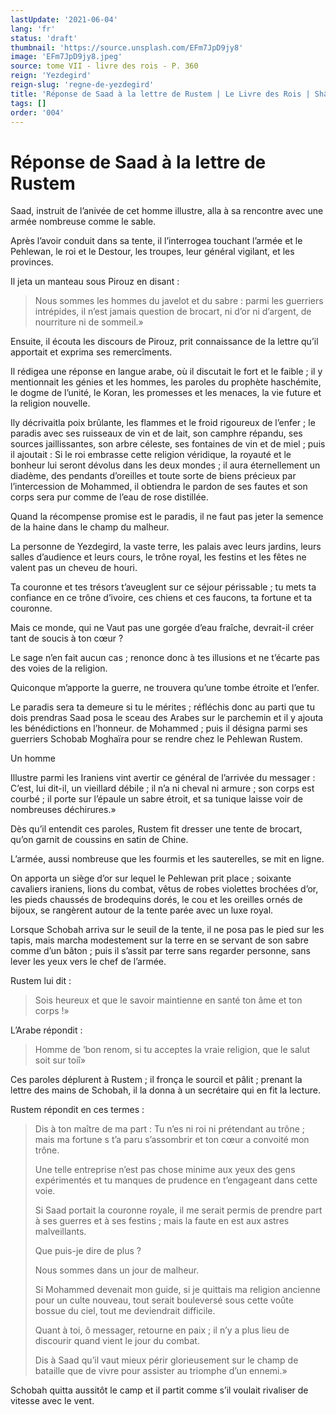 ```yaml
---
lastUpdate: '2021-06-04'
lang: 'fr'
status: 'draft'
thumbnail: 'https://source.unsplash.com/EFm7JpD9jy8'
image: 'EFm7JpD9jy8.jpeg'
source: tome VII - livre des rois - P. 360
reign: 'Yezdegird'
reign-slug: 'regne-de-yezdegird'
title: 'Réponse de Saad à la lettre de Rustem | Le Livre des Rois | Shâhnâmeh'
tags: []
order: '004'
---
```


<!-- LTeX: language=fr -->

# Réponse de Saad à la lettre de Rustem

Saad, instruit de l’anivée de cet homme illustre, alla à sa rencontre avec une armée nombreuse comme le sable.

Après l’avoir conduit dans sa tente, il l’interrogea touchant l’armée et le Pehlewan, le roi et le Destour, les troupes, leur général vigilant, et les provinces.

Il jeta un manteau sous Pirouz en disant :

> Nous sommes les hommes du javelot et du sabre : parmi les guerriers intrépides, il n’est jamais question de brocart, ni d’or ni d’argent, de nourriture ni de sommeil.»

Ensuite, il écouta les discours de Pirouz, prit connaissance de la lettre qu’il apportait et exprima ses remercîments.

Il rédigea une réponse en langue arabe, où il discutait le fort et le faible ; il y mentionnait les génies et les hommes, les paroles du prophète haschémite, le dogme de l’unité, le Koran, les promesses et les menaces, la vie future et la religion nouvelle.

Ily décrivaitla poix brûlante, les flammes et le froid rigoureux de l’enfer ; le paradis avec ses ruisseaux de vin et de lait, son camphre répandu, ses sources jaillissantes, son arbre céleste, ses fontaines de vin et de miel ; puis il ajoutait : Si le roi embrasse cette religion véridique, la royauté et le bonheur lui seront dévolus dans les deux mondes ; il aura éternellement un diadème, des pendants d’oreilles et toute sorte de biens précieux par l’intercession de Mohammed, il obtiendra le pardon de ses fautes et son corps sera pur comme de l’eau de rose distillée.

Quand la récompense promise est le paradis, il ne faut pas jeter la semence de la haine dans le champ du malheur.

La personne de Yezdegird, la vaste terre, les palais avec leurs jardins, leurs salles d’audience et leurs cours, le trône royal, les festins et les fêtes ne valent pas un cheveu de houri.

Ta couronne et tes trésors t’aveuglent sur ce séjour périssable ; tu mets ta confiance en ce trône d’ivoire, ces chiens et ces faucons, ta fortune et ta couronne.

Mais ce monde, qui ne Vaut pas une gorgée d’eau fraîche, devrait-il créer tant de soucis à ton cœur ?

Le sage n’en fait aucun cas ; renonce donc à tes illusions et ne t’écarte pas des voies de la religion.

Quiconque m’apporte la guerre, ne trouvera qu’une tombe étroite et l’enfer.

Le paradis sera ta demeure si tu le mérites ; réfléchis donc au parti que tu dois prendras Saad posa le sceau des Arabes sur le parchemin et il y ajouta les bénédictions en l’honneur. de Mohammed ; puis il désigna parmi ses guerriers Schobab Moghaïra pour se rendre chez le Pehlewan Rustem.

Un homme

Illustre parmi les Iraniens vint avertir ce général de l’arrivée du messager : C’est, lui dit-il, un vieillard débile ; il n’a ni cheval ni armure ; son corps est courbé ; il porte sur l’épaule un sabre étroit, et sa tunique laisse voir de nombreuses déchirures.»

Dès qu’il entendit ces paroles, Rustem fit dresser une tente de brocart, qu’on garnit de coussins en satin de Chine.

L’armée, aussi nombreuse que les fourmis et les sauterelles, se mit en ligne.

On apporta un siège d’or sur lequel le Pehlewan prit place ; soixante cavaliers iraniens, lions du combat, vêtus de robes violettes brochées d’or, les pieds chaussés de brodequins dorés, le cou et les oreilles ornés de bijoux, se rangèrent autour de la tente parée avec un luxe royal.

Lorsque Schobah arriva sur le seuil de la tente, il ne posa pas le pied sur les tapis, mais marcha modestement sur la terre en se servant de son sabre comme d’un bâton ; puis il s’assit par terre sans regarder personne, sans lever les yeux vers le chef de l’armée.

Rustem lui dit :

> Sois heureux et que le savoir maintienne en santé ton âme et ton corps !»

L’Arabe répondit :

> Homme de ’bon renom, si tu acceptes la vraie religion, que le salut soit sur toiî»

Ces paroles déplurent à Rustem ; il fronça le sourcil et pâlit ; prenant la lettre des mains de Schobah, il la donna à un secrétaire qui en fit la lecture.

Rustem répondit en ces termes :

> Dis à ton maître de ma part : Tu n’es ni roi ni prétendant au trône ; mais ma fortune s t’a paru s’assombrir et ton cœur a convoité mon trône.
>
> Une telle entreprise n’est pas chose minime aux yeux des gens expérimentés et tu manques de prudence en t’engageant dans cette voie.
>
> Si Saad portait la couronne royale, il me serait permis de prendre part à ses guerres et à ses festins ; mais la faute en est aux astres malveillants.
>
> Que puis-je dire de plus ?
>
> Nous sommes dans un jour de malheur.
>
> Si Mohammed devenait mon guide, si je quittais ma religion ancienne pour un culte nouveau, tout serait bouleversé sous cette voûte bossue du ciel, tout me deviendrait difficile.
>
> Quant à toi, ô messager, retourne en paix ; il n’y a plus lieu de discourir quand vient le jour du combat.
>
> Dis à Saad qu’il vaut mieux périr glorieusement sur le champ de bataille que de vivre pour assister au triomphe d’un ennemi.»

Schobah quitta aussitôt le camp et il partit comme s’il voulait rivaliser de vitesse avec le vent.
